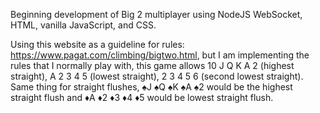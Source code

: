 Beginning development of Big 2 multiplayer using NodeJS WebSocket, HTML, vanilla JavaScript, and CSS.

Using this website as a guideline for rules: https://www.pagat.com/climbing/bigtwo.html, but I am implementing the rules that I normally play with, this game allows 10 J Q K A 2 (highest straight), A 2 3 4 5 (lowest straight), 2 3 4 5 6 (second lowest straight). Same thing for straight flushes, ♠J ♠Q ♠K ♠A ♠2 would be the highest straight flush and ♦A ♦2 ♦3 ♦4 ♦5 would be lowest straight flush.
